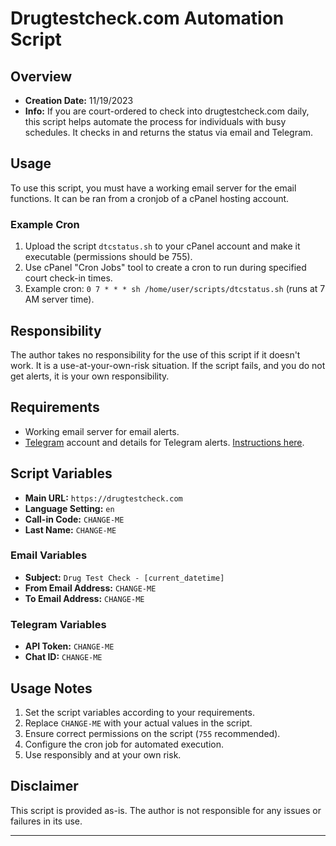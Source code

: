 # Drugtestcheck.com Automation Script

## Overview

- **Creation Date:** 11/19/2023
- **Info:** If you are court-ordered to check into drugtestcheck.com daily, this script helps automate the process for individuals with busy schedules. It checks in and returns the status via email and Telegram.

## Usage

To use this script, you must have a working email server for the email functions. It can be ran from a cronjob of a cPanel hosting account.

### Example Cron

1. Upload the script `dtcstatus.sh` to your cPanel account and make it executable (permissions should be 755).
2. Use cPanel "Cron Jobs" tool to create a cron to run during specified court check-in times.
3. Example cron: `0 7 * * * sh /home/user/scripts/dtcstatus.sh` (runs at 7 AM server time).

## Responsibility

The author takes no responsibility for the use of this script if it doesn't work. It is a use-at-your-own-risk situation. If the script fails, and you do not get alerts, it is your own responsibility.

## Requirements

- Working email server for email alerts.
- [Telegram](https://telegram.org/) account and details for Telegram alerts. [Instructions here](https://github.com/mhos/drugtestcheck.com-script/blob/main/TELEGRAM-INFO.md).

## Script Variables

- **Main URL:** `https://drugtestcheck.com`
- **Language Setting:** `en`
- **Call-in Code:** `CHANGE-ME`
- **Last Name:** `CHANGE-ME`

### Email Variables

- **Subject:** `Drug Test Check - [current_datetime]`
- **From Email Address:** `CHANGE-ME`
- **To Email Address:** `CHANGE-ME`

### Telegram Variables

- **API Token:** `CHANGE-ME`
- **Chat ID:** `CHANGE-ME`

## Usage Notes

1. Set the script variables according to your requirements.
2. Replace `CHANGE-ME` with your actual values in the script.
3. Ensure correct permissions on the script (`755` recommended).
4. Configure the cron job for automated execution.
5. Use responsibly and at your own risk.

## Disclaimer

This script is provided as-is. The author is not responsible for any issues or failures in its use.

---
